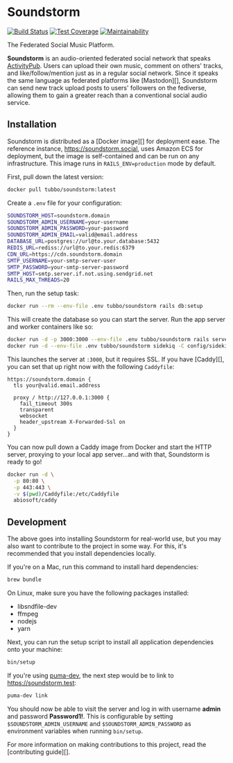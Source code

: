# Soundstorm

[![Build Status](https://travis-ci.org/weathermen/soundstorm.svg?branch=master)](https://travis-ci.org/weathermen/soundstorm)
[![Test Coverage](https://api.codeclimate.com/v1/badges/bc1fd5c8bb8b54b1da49/test_coverage)](https://codeclimate.com/github/weathermen/soundstorm/test_coverage)
[![Maintainability](https://api.codeclimate.com/v1/badges/bc1fd5c8bb8b54b1da49/maintainability)](https://codeclimate.com/github/weathermen/soundstorm/maintainability)

The Federated Social Music Platform.

**Soundstorm** is an audio-oriented federated social network that speaks
[ActivityPub][]. Users can upload their own music, comment on others'
tracks, and like/follow/mention just as in a regular social network.
Since it speaks the same language as federated platforms like
[Mastodon][], Soundstorm can send new track upload posts to users'
followers on the fediverse, allowing them to gain a greater reach than a
conventional social audio service.

## Installation

Soundstorm is distributed as a [Docker image][] for deployment ease. The
reference instance, https://soundstorm.social, uses Amazon ECS for
deployment, but the image is self-contained and can be run on any
infrastructure. This image runs in `RAILS_ENV=production` mode by
default.

First, pull down the latest version:

```bash
docker pull tubbo/soundstorm:latest
```

Create a `.env` file for your configuration:

```bash
SOUNDSTORM_HOST=soundstorm.domain
SOUNDSTORM_ADMIN_USERNAME=your-username
SOUNDSTORM_ADMIN_PASSWORD=your-password
SOUNDSTORM_ADMIN_EMAIL=valid@email.address
DATABASE_URL=postgres://url@to.your.database:5432
REDIS_URL=rediss://url@to.your.redis:6379
CDN_URL=https://cdn.soundstorm.domain
SMTP_USERNAME=your-smtp-server-user
SMTP_PASSWORD=your-smtp-server-password
SMTP_HOST=smtp.server.if.not.using.sendgrid.net
RAILS_MAX_THREADS=20
```

Then, run the setup task:

```bash
docker run --rm --env-file .env tubbo/soundstorm rails db:setup
```

This will create the database so you can start the server. Run the app
server and worker containers like so:

```bash
docker run -d -p 3000:3000 --env-file .env tubbo/soundstorm rails server
docker run -d --env-file .env tubbo/soundstorm sidekiq -C config/sidekiq.yml
```

This launches the server at `:3000`, but it requires SSL. If you have
[Caddy][], you can set that up right now with the following `Caddyfile`:

```caddy
https://soundstorm.domain {
  tls your@valid.email.address

  proxy / http://127.0.0.1:3000 {
    fail_timeout 300s
    transparent
    websocket
    header_upstream X-Forwarded-Ssl on
  }
}
```

You can now pull down a Caddy image from Docker and start the HTTP
server, proxying to your local app server...and with that, Soundstorm is
ready to go!

```bash
docker run -d \
  -p 80:80 \
  -p 443:443 \
  -v $(pwd)/Caddyfile:/etc/Caddyfile
  abiosoft/caddy
```

## Development

The above goes into installing Soundstorm for real-world use, but you
may also want to contribute to the project in some way. For this, it's
recommended that you install dependencies locally.

If you're on a Mac, run this command to install hard dependencies:

```bash
brew bundle
```

On Linux, make sure you have the following packages installed:

- libsndfile-dev
- ffmpeg
- nodejs
- yarn

Next, you can run the setup script to install all application
dependencies onto your machine:

```bash
bin/setup
```

If you're using [puma-dev][], the next step would be to link to
https://soundstorm.test:

```bash
puma-dev link
```

You should now be able to visit the server and log in with username
**admin** and password **Password1!**. This is configurable by setting
`$SOUNDSTORM_ADMIN_USERNAME` and `$SOUNDSTORM_ADMIN_PASSWORD` as
environment variables when running `bin/setup`.

For more information on making contributions to this project, read the
[contributing guide][].

[ActivityPub]: https://www.w3.org/TR/activitypub/
[Docker]: https://www.docker.com/
[Docker Compose]: https://docs.docker.com/compose/
[Docker Machine]: https://docs.docker.com/machine/
[puma-dev]: https://github.com/puma/puma-dev

